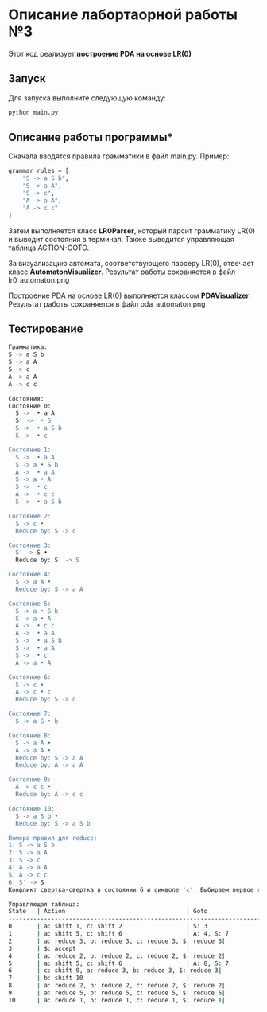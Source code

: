 # Описание лабортаорной работы №3

Этот код реализует **построение PDA на основе LR(0)**  

## Запуск 

Для запуска выполните следующую команду:
```bash
python main.py
```

## Описание работы программы*

Сначала вводятся правила грамматики в файл main.py. Пример:
```python
grammar_rules = [
    "S -> a S b",
    "S -> a A",
    "S -> c",
    "A -> a A",
    "A -> c c"
]
```
Затем выполняется класс **LR0Parser**, который парсит грамматику LR(0) и выводит состояния в терминал. Также выводится управляющая таблица ACTION-GOTO.

За визуализацию автомата, соответствующего парсеру LR(0), отвечает класс **AutomatonVisualizer**. Результат работы сохраняется в файл lr0_automaton.png

Построение PDA на основе LR(0) выполняется классом **PDAVisualizer**. Результат работы сохраняется в файл pda_automaton.png


## Тестирование
```bash
Грамматика:
S -> a S b
S -> a A
S -> c
A -> a A
A -> c c

Состояния:
Состояние 0:
  S ->  • a A
  S' ->  • S
  S ->  • a S b
  S ->  • c

Состояние 1:
  S ->  • a A
  S -> a • S b
  A ->  • a A
  S -> a • A
  S ->  • c
  A ->  • c c
  S ->  • a S b

Состояние 2:
  S -> c • 
  Reduce by: S -> c

Состояние 3:
  S' -> S • 
  Reduce by: S' -> S

Состояние 4:
  S -> a A • 
  Reduce by: S -> a A

Состояние 5:
  S -> a • S b
  S -> a • A
  A ->  • c c
  A ->  • a A
  S ->  • a S b
  S ->  • a A
  S ->  • c
  A -> a • A

Состояние 6:
  S -> c • 
  A -> c • c
  Reduce by: S -> c

Состояние 7:
  S -> a S • b

Состояние 8:
  S -> a A • 
  A -> a A • 
  Reduce by: S -> a A
  Reduce by: A -> a A

Состояние 9:
  A -> c c • 
  Reduce by: A -> c c

Состояние 10:
  S -> a S b • 
  Reduce by: S -> a S b

Номера правил для reduce:
1: S -> a S b
2: S -> a A
3: S -> c
4: A -> a A
5: A -> c c
6: S' -> S
Конфликт свертка-свертка в состоянии 6 и символе 'c'. Выбираем первое reduce.

Управляющая таблица:
State   | Action                                  | Goto                
--------------------------------------------------------------------------------
0       | a: shift 1, c: shift 2                  | S: 3                
1       | a: shift 5, c: shift 6                  | A: 4, S: 7          
2       | a: reduce 3, b: reduce 3, c: reduce 3, $: reduce 3|                     
3       | $: accept                               |                     
4       | a: reduce 2, b: reduce 2, c: reduce 2, $: reduce 2|                     
5       | a: shift 5, c: shift 6                  | A: 8, S: 7          
6       | c: shift 9, a: reduce 3, b: reduce 3, $: reduce 3|                     
7       | b: shift 10                             |                     
8       | a: reduce 2, b: reduce 2, c: reduce 2, $: reduce 2|                     
9       | a: reduce 5, b: reduce 5, c: reduce 5, $: reduce 5|                     
10      | a: reduce 1, b: reduce 1, c: reduce 1, $: reduce 1|
```

